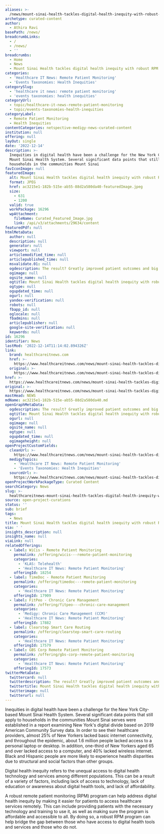 ```yaml
---
aliases: >-
  /news/mount-sinai-health-tackles-digital-health-inequity-with-robust-rpm-program
archetype: curated-content
author:
  - Athira Ravi
basePath: /news/
breadcrumbLinks:
  - /
  - /news/
  - ''
breadcrumbs:
  - Home
  - News
  - Mount Sinai Health tackles digital health inequity with robust RPM program
categories:
  - 'Healthcare IT News: Remote Patient Monitoring'
  - 'Events Taxonomies: Health Inequities'
categorySlug:
  - 'healthcare it news: remote patient monitoring'
  - 'events taxonomies: health inequities'
categoryUrl:
  - topic/healthcare-it-news-remote-patient-monitoring
  - topic/events-taxonomies-health-inequities
categoryLabel:
  - Remote Patient Monitoring
  - Health Inequities
contentCategories: netspective-medigy-news-curated-content
institution: null
offering: null
layOut: single
date: '2022-12-14'
description: >-
  Inequities in digital health have been a challenge for the New York City-based
  Mount Sinai Health System. Several significant data points that still apply to
  households in the communities Mount Sinai 
favIconImage: null
featuredImage:
  alt: Mount Sinai Health tackles digital health inequity with robust RPM program
  format: JPEG
  href: ac3215e1-182b-515e-ab55-88d2a580da40-featuredImage.jpeg
  size:
    - 631
    - 1200
  valid: true
  workPackage: 16296
  wpAttachment:
    fileName: Curated_Featured_Image.jpg
    link: /api/v3/attachments/29634/content
featuredPdf: null
htmlMetaData:
  author: null
  description: null
  generator: null
  viewport: null
  articlemodified_time: null
  articlepublished_time: null
  msvalidate.01: null
  ogdescription: The result? Greatly improved patient outcomes and big cost savings.
  ogimage: null
  ogsite_name: null
  ogtitle: Mount Sinai Health tackles digital health inequity with robust RPM program
  ogtype: null
  ogupdated_time: null
  ogurl: null
  yandex-verification: null
  robots: null
  fbapp_id: null
  oglocale: null
  fbadmins: null
  articlepublisher: null
  google-site-verification: null
  keywords: null
id: 16296
identifier: News
lastMod: '2022-12-14T11:14:02.894326Z'
link:
  brand: healthcareitnews.com
  href: >-
    https://www.healthcareitnews.com/news/mount-sinai-health-tackles-digital-health-inequity-robust-rpm-program
  original: >-
    https://www.healthcareitnews.com/news/mount-sinai-health-tackles-digital-health-inequity-robust-rpm-program
href: >-
  https://www.healthcareitnews.com/news/mount-sinai-health-tackles-digital-health-inequity-robust-rpm-program
original: >-
  https://www.healthcareitnews.com/news/mount-sinai-health-tackles-digital-health-inequity-robust-rpm-program
mastHead: NEWS
mdName: ac3215e1-182b-515e-ab55-88d2a580da40.md
openGraphMetaData:
  ogdescription: The result? Greatly improved patient outcomes and big cost savings.
  ogtitle: Mount Sinai Health tackles digital health inequity with robust RPM program
  ogurl: null
  ogimage: null
  ogsite_name: null
  ogtype: null
  ogupdated_time: null
  ogimageheight: null
openProjectCustomFields:
  cleanUrl: >-
    https://www.healthcareitnews.com/news/mount-sinai-health-tackles-digital-health-inequity-robust-rpm-program
  medigyTopics:
    - 'Healthcare IT News: Remote Patient Monitoring'
    - 'Events Taxonomies: Health Inequities'
  sourceUrl: >-
    https://www.healthcareitnews.com/news/mount-sinai-health-tackles-digital-health-inequity-robust-rpm-program
openProjectWorkPackageType: Curated Content
searchCategory: News
slug: >-
  healthcareitnews-mount-sinai-health-tackles-digital-health-inequity-with-robust-rpm-program
source: open-project-curations
status: ''
sub: brief
tags:
  - News
title: Mount Sinai Health tackles digital health inequity with robust RPM program
via: ' '
insights_description: null
insights_name: null
viaLink: null
relatedOfferings:
  - label: WiCis - Remote Patient Monitoring
    permalink: /offering/wicis---remote-patient-monitoring
    categories:
      - 'KLAS: Telehealth'
      - 'Healthcare IT News: Remote Patient Monitoring'
    offeringId: 18254
  - label: TimeDoc - Remote Patient Monitoring
    permalink: /offering/timedoc---remote-patient-monitoring
    categories:
      - 'Healthcare IT News: Remote Patient Monitoring'
    offeringId: 17909
  - label: FitPeo - Chronic Care Management
    permalink: /offering/fitpeo---chronic-care-management
    categories:
      - 'Medigy: Chronic Care Management (CCM)'
      - 'Healthcare IT News: Remote Patient Monitoring'
    offeringId: 17882
  - label: Clearstep Smart Care Routing
    permalink: /offering/clearstep-smart-care-routing
    categories:
      - 'Healthcare IT News: Remote Patient Monitoring'
    offeringId: 17579
  - label: GBS Corp Remote Patient Monitoring
    permalink: /offering/gbs-corp-remote-patient-monitoring
    categories:
      - 'Healthcare IT News: Remote Patient Monitoring'
    offeringId: 17573
twitterMetaData:
  twittercard: null
  twitterdescription: The result? Greatly improved patient outcomes and big cost savings.
  twittertitle: Mount Sinai Health tackles digital health inequity with robust RPM program
  twitterimage: null
  twitterurl: null
---
```

<p>Inequities in digital health have been a challenge for the New York City-based Mount Sinai Health System. Several significant data points that still apply to households in the communities Mount Sinai serves were established in a report examining New York's digital divide based on 2019 American Community Survey data. In order to see their healthcare providers, almost 25% of New Yorkers lacked basic internet connectivity, and throughout the epidemic, about 1.6 million people lacked access to a personal laptop or desktop. In addition, one-third of New Yorkers aged 65 and over lacked access to a computer, and 40% lacked wireless internet. Black and Hispanic people are more likely to experience health disparities due to structural and social factors than other groups.</p><p>Digital health inequity refers to the unequal access to digital health technology and services among different populations. This can be a result of a variety of factors, including lack of access to technology, lack of education or awareness about digital health tools, and lack of affordability.</p><p>A robust remote patient monitoring (RPM) program can help address digital health inequity by making it easier for patients to access healthcare services remotely. This can include providing patients with the necessary technology and training to use it, as well as making sure the program is affordable and accessible to all. By doing so, a robust RPM program can help bridge the gap between those who have access to digital health tools and services and those who do not.</p>